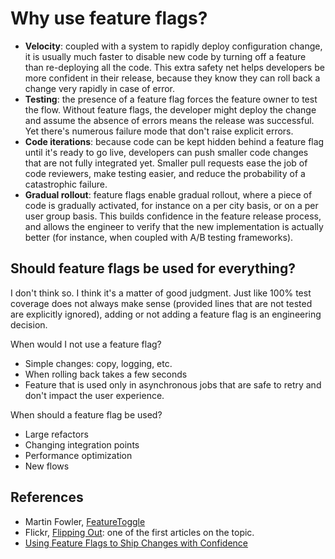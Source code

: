 Why use feature flags?
======================

* **Velocity**: coupled with a system to rapidly deploy configuration change,
  it is usually much faster to disable new code by turning off a feature than
  re-deploying all the code. This extra safety net helps developers be more
  confident in their release, because they know they can roll back a change
  very rapidly in case of error.
* **Testing**: the presence of a feature flag forces the feature owner to test
  the flow. Without feature flags, the developer might deploy the change and
  assume the absence of errors means the release was successful. Yet there's
  numerous failure mode that don't raise explicit errors.
* **Code iterations**: because code can be kept hidden behind a feature flag
  until it's ready to go live, developers can push smaller code changes that
  are not fully integrated yet. Smaller pull requests ease the job of code
  reviewers, make testing easier, and reduce the probability of a catastrophic
  failure.
* **Gradual rollout**: feature flags enable gradual rollout, where a piece of
  code is gradually activated, for instance on a per city basis, or on a per
  user group basis. This builds confidence in the feature release process, and
  allows the engineer to verify that the new implementation is actually better
  (for instance, when coupled with A/B testing frameworks).

Should feature flags be used for everything?
--------------------------------------------

I don't think so. I think it's a matter of good judgment. Just like 100% test
coverage does not always make sense (provided lines that are not tested are
explicitly ignored), adding or not adding a feature flag is an engineering
decision.

When would I not use a feature flag?

* Simple changes: copy, logging, etc.
* When rolling back takes a few seconds
* Feature that is used only in asynchronous jobs that are safe to retry and
  don't impact the user experience.

When should a feature flag be used?

* Large refactors
* Changing integration points
* Performance optimization
* New flows

References
----------

* Martin Fowler,
  [FeatureToggle](http://martinfowler.com/bliki/FeatureToggle.html)
* Flickr, [Flipping Out](http://code.flickr.net/2009/12/02/flipping-out/): one
  of the first articles on the topic.
* [Using Feature Flags to Ship Changes with
  Confidence](http://blog.travis-ci.com/2014-03-04-use-feature-flags-to-ship-changes-with-confidence/)
